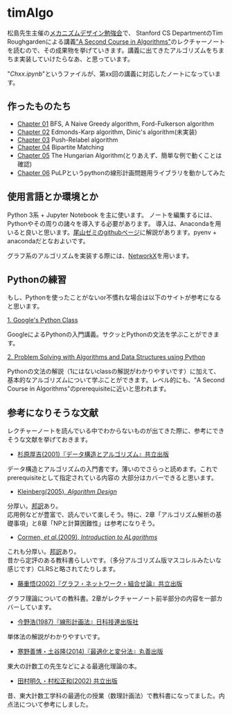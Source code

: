 # timAlgo

松島先生主催の[メカニズムデザイン勉強会](http://www.econexp.org/hitoshi/AMFmeeting.htm)で、
Stanford CS DepartmentのTim Roughgardenによる講義["A Second Course in Algorithms"](http://theory.stanford.edu/~tim/w16/w16.html)のレクチャーノートを読むので、その成果物を挙げていきます。講義に出てきたアルゴリズムをちまちま実装していけたらなあ、と思っています。

"*Chxx.ipynb*"というファイルが、第xx回の講義に対応したノートになっています。

## 作ったものたち

* [Chapter 01](http://nbviewer.jupyter.org/github/okuchap/timAlgo/blob/master/Ch01.ipynb)
BFS, A Naive Greedy algorithm, Ford-Fulkerson algorithm
* [Chapter 02](http://nbviewer.jupyter.org/github/okuchap/timAlgo/blob/master/Ch02.ipynb) Edmonds-Karp algorithm, Dinic's algorithm(未実装)
* [Chapter 03](http://nbviewer.jupyter.org/github/okuchap/timAlgo/blob/master/Ch03.ipynb) Push-Relabel algorithm
* [Chapter 04](http://nbviewer.jupyter.org/github/okuchap/timAlgo/blob/master/Ch04.ipynb) Bipartite Matching
* [Chapter 05](http://nbviewer.jupyter.org/github/okuchap/timAlgo/blob/master/Ch05.ipynb) The Hungarian Algorithm(とりあえず、簡単な例で動くことは確認)
* [Chapter 06](http://nbviewer.jupyter.org/github/okuchap/timAlgo/blob/master/Ch06.ipynb) PuLPというpythonの線形計画問題用ライブラリを動かしてみた

## 使用言語とか環境とか
Python 3系 + Jupyter Notebook を主に使います。
ノートを編集するには、Pythonやその周りの諸々を導入する必要があります。
導入は、Anacondaを用いると良いと思います。[尾山ゼミのgithubページ](https://github.com/OyamaZemi/StudyNotes/blob/master/README.md)に解説があります。pyenv + anacondaだとなおよいです。

グラフ系のアルゴリズムを実装する際には、[NetworkX](https://networkx.github.io/)を用います。

## Pythonの練習
もし、Pythonを使ったことがないor不慣れな場合は以下のサイトが参考になると思います。

[1. Google's Python Class](https://developers.google.com/edu/python/)

GoogleによるPythonの入門講義。サクッとPythonの文法を学ぶことができます。

[2. Problem Solving with Algorithms and Data Structures using Python](http://interactivepython.org/runestone/static/pythonds/index.html#)

Pythonの文法の解説（1にはないclassの解説がわかりやすいです）に加えて、基本的なアルゴリズムについて学ぶことができます。レベル的にも、"A Second Course in Algorithms"のprerequisiteに近いと思われます。

## 参考になりそうな文献
レクチャーノートを読んでいる中でわからないものが出てきた際に、参考にできそうな文献を挙げておきます。

* [杉原厚吉(2001)『データ構造とアルゴリズム』共立出版](https://www.amazon.co.jp/%E3%83%87%E3%83%BC%E3%82%BF%E6%A7%8B%E9%80%A0%E3%81%A8%E3%82%A2%E3%83%AB%E3%82%B4%E3%83%AA%E3%82%BA%E3%83%A0-%E6%9D%89%E5%8E%9F-%E5%8E%9A%E5%90%89/dp/4320120345)

データ構造とアルゴリズムの入門書です。薄いのでさらっと読めます。これでprerequisiteとして指定されている内容の
大部分はカバーできると思います。

* [Kleinberg(2005), *Algorithm Design*](https://www.amazon.com/Algorithm-Design-Jon-Kleinberg/dp/0321295358)

分厚い。[邦訳](https://www.amazon.co.jp/%E3%82%A2%E3%83%AB%E3%82%B4%E3%83%AA%E3%82%BA%E3%83%A0%E3%83%87%E3%82%B6%E3%82%A4%E3%83%B3-Jon-Kleinberg/dp/4320122178)あり。  
応用例などが豊富で、読んでいて楽しそう。特に、2章「アルゴリズム解析の基礎事項」と8章「NPと計算困難性」は参考になりそう。

* [Cormen, *et al.*(2009), *Introduction to ALgorithms*](https://www.amazon.com/Introduction-Algorithms-3rd-MIT-Press/dp/0262033844)

これも分厚い。[邦訳](https://www.amazon.co.jp/%E3%82%A2%E3%83%AB%E3%82%B4%E3%83%AA%E3%82%BA%E3%83%A0%E3%82%A4%E3%83%B3%E3%83%88%E3%83%AD%E3%83%80%E3%82%AF%E3%82%B7%E3%83%A7%E3%83%B3-%E7%AC%AC3%E7%89%88-%E7%B7%8F%E5%90%88%E7%89%88-%E4%B8%96%E7%95%8C%E6%A8%99%E6%BA%96MIT%E6%95%99%E7%A7%91%E6%9B%B8-%E3%82%B3%E3%83%AB%E3%83%A1%E3%83%B3/dp/476490408X)あり。  
昔から定評のある教科書らしいです。（多分アルゴリズム版マスコレルみたいな感じです）CLRSと略されてたりします。

* [藤重悟(2002)『グラフ・ネットワーク・組合せ論』共立出版](https://www.amazon.co.jp/%E3%82%B0%E3%83%A9%E3%83%95%E3%83%BB%E3%83%8D%E3%83%83%E3%83%88%E3%83%AF%E3%83%BC%E3%82%AF%E3%83%BB%E7%B5%84%E5%90%88%E3%81%9B%E8%AB%96-%E5%B7%A5%E7%B3%BB%E6%95%B0%E5%AD%A6%E8%AC%9B%E5%BA%A7-18-%E8%97%A4%E9%87%8D-%E6%82%9F/dp/4320016173)

グラフ理論についての教科書。2章がレクチャーノート前半部分の内容を一部カバーしています。

* [今野浩(1987)『線形計画法』日科技連出版社](https://www.amazon.co.jp/%E7%B7%9A%E5%BD%A2%E8%A8%88%E7%94%BB%E6%B3%95-%E4%BB%8A%E9%87%8E-%E6%B5%A9/dp/4817150149)

単体法の解説がわかりやすいです。

* [寒野善博・土谷隆(2014)『最適化と変分法』丸善出版](https://www.amazon.co.jp/%E5%9F%BA%E7%A4%8E%E7%B3%BB-%E6%95%B0%E5%AD%A6-%E6%9C%80%E9%81%A9%E5%8C%96%E3%81%A8%E5%A4%89%E5%88%86%E6%B3%95-%E6%9D%B1%E4%BA%AC%E5%A4%A7%E5%AD%A6%E5%B7%A5%E5%AD%A6%E6%95%99%E7%A8%8B-%E5%AF%92%E9%87%8E/dp/4621088548)

東大の計数工の先生などによる最適化理論の本。

* [田村明久・村松正和(2002) 共立出版](https://www.amazon.co.jp/%E6%9C%80%E9%81%A9%E5%8C%96%E6%B3%95-%E5%B7%A5%E7%B3%BB%E6%95%B0%E5%AD%A6%E8%AC%9B%E5%BA%A7-17-%E7%94%B0%E6%9D%91-%E6%98%8E%E4%B9%85/dp/4320016165)

昔、東大計数工学科の最適化の授業（数理計画法）で教科書になってました。内点法について参考にしました。